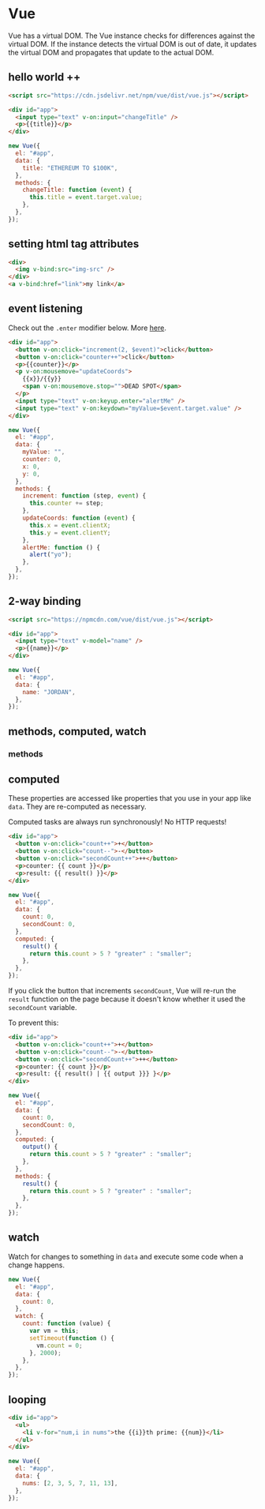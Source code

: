 # Vue

Vue has a virtual DOM. The Vue instance checks for differences against the virtual DOM. If the instance detects the virtual DOM is out of date, it updates the virtual DOM and propagates that update to the actual DOM.

## hello world ++

```html
<script src="https://cdn.jsdelivr.net/npm/vue/dist/vue.js"></script>

<div id="app">
  <input type="text" v-on:input="changeTitle" />
  <p>{{title}}</p>
</div>
```

```js
new Vue({
  el: "#app",
  data: {
    title: "ETHEREUM TO $100K",
  },
  methods: {
    changeTitle: function (event) {
      this.title = event.target.value;
    },
  },
});
```

## setting html tag attributes

```html
<div>
  <img v-bind:src="img-src" />
</div>
<a v-bind:href="link">my link</a>
```

## event listening

Check out the `.enter` modifier below. More [here](https://vuejs.org/v2/api/?#v-on).

```html
<div id="app">
  <button v-on:click="increment(2, $event)">click</button>
  <button v-on:click="counter++">click</button>
  <p>{{counter}}</p>
  <p v-on:mousemove="updateCoords">
    {{x}}/{{y}}
    <span v-on:mousemove.stop="">DEAD SPOT</span>
  </p>
  <input type="text" v-on:keyup.enter="alertMe" />
  <input type="text" v-on:keydown="myValue=$event.target.value" />
</div>
```

```js
new Vue({
  el: "#app",
  data: {
    myValue: "",
    counter: 0,
    x: 0,
    y: 0,
  },
  methods: {
    increment: function (step, event) {
      this.counter += step;
    },
    updateCoords: function (event) {
      this.x = event.clientX;
      this.y = event.clientY;
    },
    alertMe: function () {
      alert("yo");
    },
  },
});
```

## 2-way binding

```html
<script src="https://npmcdn.com/vue/dist/vue.js"></script>

<div id="app">
  <input type="text" v-model="name" />
  <p>{{name}}</p>
</div>
```

```js
new Vue({
  el: "#app",
  data: {
    name: "JORDAN",
  },
});
```

## methods, computed, watch

### methods

## computed

These properties are accessed like properties that you use in your app like `data`. They are re-computed as necessary.

Computed tasks are always run synchronously! No HTTP requests!

```html
<div id="app">
  <button v-on:click="count++">+</button>
  <button v-on:click="count--">-</button>
  <button v-on:click="secondCount++">++</button>
  <p>counter: {{ count }}</p>
  <p>result: {{ result() }}</p>
</div>
```

```js
new Vue({
  el: "#app",
  data: {
    count: 0,
    secondCount: 0,
  },
  computed: {
    result() {
      return this.count > 5 ? "greater" : "smaller";
    },
  },
});
```

If you click the button that increments `secondCount`, Vue will re-run the `result` function on the page because it doesn't know whether it used the `secondCount` variable.

To prevent this:

```html
<div id="app">
  <button v-on:click="count++">+</button>
  <button v-on:click="count--">-</button>
  <button v-on:click="secondCount++">++</button>
  <p>counter: {{ count }}</p>
  <p>result: {{ result() | {{ output }}} }</p>
</div>
```

```js
new Vue({
  el: "#app",
  data: {
    count: 0,
    secondCount: 0,
  },
  computed: {
    output() {
      return this.count > 5 ? "greater" : "smaller";
    },
  },
  methods: {
    result() {
      return this.count > 5 ? "greater" : "smaller";
    },
  },
});
```

## watch

Watch for changes to something in `data` and execute some code when a change happens.

```js
new Vue({
  el: "#app",
  data: {
    count: 0,
  },
  watch: {
    count: function (value) {
      var vm = this;
      setTimeout(function () {
        vm.count = 0;
      }, 2000);
    },
  },
});
```

## looping

```html
<div id="app">
  <ul>
    <li v-for="num,i in nums">the {{i}}th prime: {{num}}</li>
  </ul>
</div>
```

```js
new Vue({
  el: "#app",
  data: {
    nums: [2, 3, 5, 7, 11, 13],
  },
});
```
